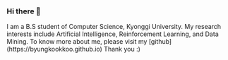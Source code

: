 ### Hi there 👋

<!--
**byungkookkoo/byungkookkoo** is a ✨ _special_ ✨ repository because its `README.md` (this file) appears on your GitHub profile.
--!>

I am a B.S student of Computer Science, Kyonggi University.
My research interests include Artificial Intelligence, Reinforcement Learning, and Data Mining.
To know more about me, please visit my
[github](https://byungkookkoo.github.io)
Thank you :)
